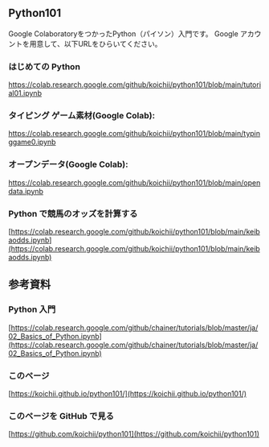 ## Python101

Google ColaboratoryをつかったPython（パイソン）入門です。
Google アカウントを用意して、以下URLをひらいてください。

### はじめての Python
https://colab.research.google.com/github/koichii/python101/blob/main/tutorial01.ipynb

### タイピング ゲーム素材(Google Colab):
https://colab.research.google.com/github/koichii/python101/blob/main/typinggame0.ipynb

### オープンデータ(Google Colab):
https://colab.research.google.com/github/koichii/python101/blob/main/opendata.ipynb

### Python で競馬のオッズを計算する
[https://colab.research.google.com/github/koichii/python101/blob/main/keibaodds.ipynb](https://colab.research.google.com/github/koichii/python101/blob/main/keibaodds.ipynb)


## 参考資料

### Python 入門
[https://colab.research.google.com/github/chainer/tutorials/blob/master/ja/02_Basics_of_Python.ipynb](https://colab.research.google.com/github/chainer/tutorials/blob/master/ja/02_Basics_of_Python.ipynb)

### このページ
[https://koichii.github.io/python101/](https://koichii.github.io/python101/)

### このページを GitHub で見る
[https://github.com/koichii/python101](https://github.com/koichii/python101)
